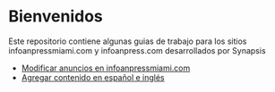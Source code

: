 # Bienvenidos

Este repositorio contiene algunas guias de trabajo para los sitios infoanpressmiami.com y infoanpress.com desarrollados por Synapsis

+ [Modificar anuncios en infoanpressmiami.com](https://github.com/LucasNatoli/synapsis/blob/master/modificar-anuncios.md)
+ [Agregar contenido en español e inglés](https://github.com/LucasNatoli/synapsis/blob/master/agregar-contenido.md)

